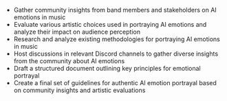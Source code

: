 - Gather community insights from band members and stakeholders on AI emotions in music
- Evaluate various artistic choices used in portraying AI emotions and analyze their impact on audience perception
- Research and analyze existing methodologies for portraying AI emotions in music
- Host discussions in relevant Discord channels to gather diverse insights from the community about AI emotions
- Draft a structured document outlining key principles for emotional portrayal
- Create a final set of guidelines for authentic AI emotion portrayal based on community insights and artistic evaluations